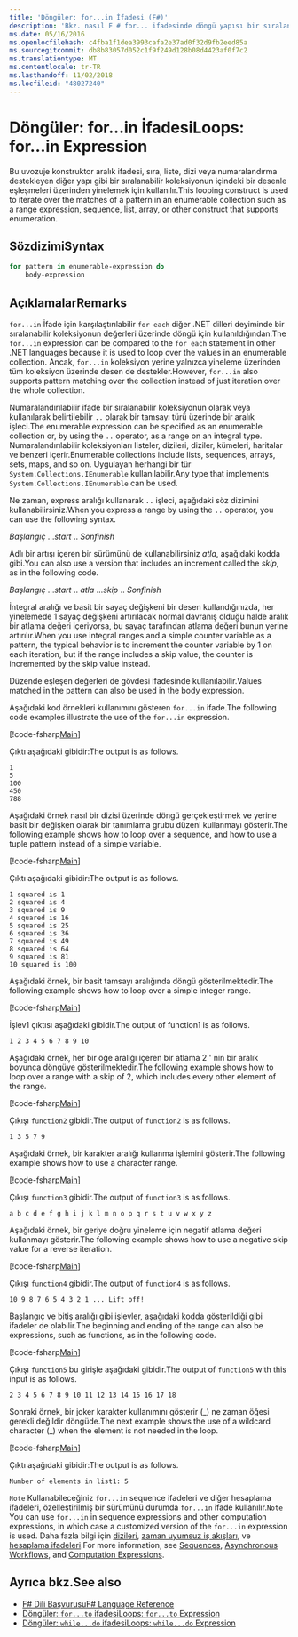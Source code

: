 ```yaml
---
title: 'Döngüler: for...in İfadesi (F#)'
description: 'Bkz. nasıl F # for... ifadesinde döngü yapısı bir sıralanabilir koleksiyonun içindeki bir desenle eşleşmeleri üzerinden yinelemek için kullanılır.'
ms.date: 05/16/2016
ms.openlocfilehash: c4fba1f1dea3993cafa2e37ad0f32d9fb2eed85a
ms.sourcegitcommit: db8b83057d052c1f9f249d128b08d4423af0f7c2
ms.translationtype: MT
ms.contentlocale: tr-TR
ms.lasthandoff: 11/02/2018
ms.locfileid: "48027240"
---
```

# <a name="loops-forin-expression"></a><span data-ttu-id="5d8e1-103">Döngüler: for...in İfadesi</span><span class="sxs-lookup"><span data-stu-id="5d8e1-103">Loops: for...in Expression</span></span>

<span data-ttu-id="5d8e1-104">Bu uvozuje konstruktor aralık ifadesi, sıra, liste, dizi veya numaralandırma destekleyen diğer yapı gibi bir sıralanabilir koleksiyonun içindeki bir desenle eşleşmeleri üzerinden yinelemek için kullanılır.</span><span class="sxs-lookup"><span data-stu-id="5d8e1-104">This looping construct is used to iterate over the matches of a pattern in an enumerable collection such as a range expression, sequence, list, array, or other construct that supports enumeration.</span></span>

## <a name="syntax"></a><span data-ttu-id="5d8e1-105">Sözdizimi</span><span class="sxs-lookup"><span data-stu-id="5d8e1-105">Syntax</span></span>

```fsharp
for pattern in enumerable-expression do
    body-expression
```

## <a name="remarks"></a><span data-ttu-id="5d8e1-106">Açıklamalar</span><span class="sxs-lookup"><span data-stu-id="5d8e1-106">Remarks</span></span>

<span data-ttu-id="5d8e1-107">`for...in` İfade için karşılaştırılabilir `for each` diğer .NET dilleri deyiminde bir sıralanabilir koleksiyonun değerleri üzerinde döngü için kullanıldığından.</span><span class="sxs-lookup"><span data-stu-id="5d8e1-107">The `for...in` expression can be compared to the `for each` statement in other .NET languages because it is used to loop over the values in an enumerable collection.</span></span> <span data-ttu-id="5d8e1-108">Ancak, `for...in` koleksiyon yerine yalnızca yineleme üzerinden tüm koleksiyon üzerinde desen de destekler.</span><span class="sxs-lookup"><span data-stu-id="5d8e1-108">However, `for...in` also supports pattern matching over the collection instead of just iteration over the whole collection.</span></span>

<span data-ttu-id="5d8e1-109">Numaralandırılabilir ifade bir sıralanabilir koleksiyonun olarak veya kullanılarak belirtilebilir `..` olarak bir tamsayı türü üzerinde bir aralık işleci.</span><span class="sxs-lookup"><span data-stu-id="5d8e1-109">The enumerable expression can be specified as an enumerable collection or, by using the `..` operator, as a range on an integral type.</span></span> <span data-ttu-id="5d8e1-110">Numaralandırılabilir koleksiyonları listeler, dizileri, diziler, kümeleri, haritalar ve benzeri içerir.</span><span class="sxs-lookup"><span data-stu-id="5d8e1-110">Enumerable collections include lists, sequences, arrays, sets, maps, and so on.</span></span> <span data-ttu-id="5d8e1-111">Uygulayan herhangi bir tür `System.Collections.IEnumerable` kullanılabilir.</span><span class="sxs-lookup"><span data-stu-id="5d8e1-111">Any type that implements `System.Collections.IEnumerable` can be used.</span></span>

<span data-ttu-id="5d8e1-112">Ne zaman, express aralığı kullanarak `..` işleci, aşağıdaki söz dizimini kullanabilirsiniz.</span><span class="sxs-lookup"><span data-stu-id="5d8e1-112">When you express a range by using the `..` operator, you can use the following syntax.</span></span>

<span data-ttu-id="5d8e1-113">*Başlangıç* ...</span><span class="sxs-lookup"><span data-stu-id="5d8e1-113">*start* ..</span></span> <span data-ttu-id="5d8e1-114">*Son*</span><span class="sxs-lookup"><span data-stu-id="5d8e1-114">*finish*</span></span>

<span data-ttu-id="5d8e1-115">Adlı bir artışı içeren bir sürümünü de kullanabilirsiniz *atla*, aşağıdaki kodda gibi.</span><span class="sxs-lookup"><span data-stu-id="5d8e1-115">You can also use a version that includes an increment called the *skip*, as in the following code.</span></span>

<span data-ttu-id="5d8e1-116">*Başlangıç* ...</span><span class="sxs-lookup"><span data-stu-id="5d8e1-116">*start* ..</span></span> <span data-ttu-id="5d8e1-117">*atla* ...</span><span class="sxs-lookup"><span data-stu-id="5d8e1-117">*skip* ..</span></span> <span data-ttu-id="5d8e1-118">*Son*</span><span class="sxs-lookup"><span data-stu-id="5d8e1-118">*finish*</span></span>

<span data-ttu-id="5d8e1-119">İntegral aralığı ve basit bir sayaç değişkeni bir desen kullandığınızda, her yinelemede 1 sayaç değişkeni artırılacak normal davranış olduğu halde aralık bir atlama değeri içeriyorsa, bu sayaç tarafından atlama değeri bunun yerine artırılır.</span><span class="sxs-lookup"><span data-stu-id="5d8e1-119">When you use integral ranges and a simple counter variable as a pattern, the typical behavior is to increment the counter variable by 1 on each iteration, but if the range includes a skip value, the counter is incremented by the skip value instead.</span></span>

<span data-ttu-id="5d8e1-120">Düzende eşleşen değerleri de gövdesi ifadesinde kullanılabilir.</span><span class="sxs-lookup"><span data-stu-id="5d8e1-120">Values matched in the pattern can also be used in the body expression.</span></span>

<span data-ttu-id="5d8e1-121">Aşağıdaki kod örnekleri kullanımını gösteren `for...in` ifade.</span><span class="sxs-lookup"><span data-stu-id="5d8e1-121">The following code examples illustrate the use of the `for...in` expression.</span></span>

[!code-fsharp[Main](../../../samples/snippets/fsharp/lang-ref-2/snippet5201.fs)]

<span data-ttu-id="5d8e1-122">Çıktı aşağıdaki gibidir:</span><span class="sxs-lookup"><span data-stu-id="5d8e1-122">The output is as follows.</span></span>

```
1
5
100
450
788
```

<span data-ttu-id="5d8e1-123">Aşağıdaki örnek nasıl bir dizisi üzerinde döngü gerçekleştirmek ve yerine basit bir değişken olarak bir tanımlama grubu düzeni kullanmayı gösterir.</span><span class="sxs-lookup"><span data-stu-id="5d8e1-123">The following example shows how to loop over a sequence, and how to use a tuple pattern instead of a simple variable.</span></span>

[!code-fsharp[Main](../../../samples/snippets/fsharp/lang-ref-2/snippet5202.fs)]

<span data-ttu-id="5d8e1-124">Çıktı aşağıdaki gibidir:</span><span class="sxs-lookup"><span data-stu-id="5d8e1-124">The output is as follows.</span></span>

```
1 squared is 1
2 squared is 4
3 squared is 9
4 squared is 16
5 squared is 25
6 squared is 36
7 squared is 49
8 squared is 64
9 squared is 81
10 squared is 100
```

<span data-ttu-id="5d8e1-125">Aşağıdaki örnek, bir basit tamsayı aralığında döngü gösterilmektedir.</span><span class="sxs-lookup"><span data-stu-id="5d8e1-125">The following example shows how to loop over a simple integer range.</span></span>

[!code-fsharp[Main](../../../samples/snippets/fsharp/lang-ref-2/snippet5203.fs)]

<span data-ttu-id="5d8e1-126">İşlev1 çıktısı aşağıdaki gibidir.</span><span class="sxs-lookup"><span data-stu-id="5d8e1-126">The output of function1 is as follows.</span></span>

```
1 2 3 4 5 6 7 8 9 10
```

<span data-ttu-id="5d8e1-127">Aşağıdaki örnek, her bir öğe aralığı içeren bir atlama 2 ' nin bir aralık boyunca döngüye gösterilmektedir.</span><span class="sxs-lookup"><span data-stu-id="5d8e1-127">The following example shows how to loop over a range with a skip of 2, which includes every other element of the range.</span></span>

[!code-fsharp[Main](../../../samples/snippets/fsharp/lang-ref-2/snippet5204.fs)]

<span data-ttu-id="5d8e1-128">Çıkışı `function2` gibidir.</span><span class="sxs-lookup"><span data-stu-id="5d8e1-128">The output of `function2` is as follows.</span></span>

```
1 3 5 7 9
```

<span data-ttu-id="5d8e1-129">Aşağıdaki örnek, bir karakter aralığı kullanma işlemini gösterir.</span><span class="sxs-lookup"><span data-stu-id="5d8e1-129">The following example shows how to use a character range.</span></span>

[!code-fsharp[Main](../../../samples/snippets/fsharp/lang-ref-2/snippet5205.fs)]

<span data-ttu-id="5d8e1-130">Çıkışı `function3` gibidir.</span><span class="sxs-lookup"><span data-stu-id="5d8e1-130">The output of `function3` is as follows.</span></span>

```
a b c d e f g h i j k l m n o p q r s t u v w x y z
```

<span data-ttu-id="5d8e1-131">Aşağıdaki örnek, bir geriye doğru yineleme için negatif atlama değeri kullanmayı gösterir.</span><span class="sxs-lookup"><span data-stu-id="5d8e1-131">The following example shows how to use a negative skip value for a reverse iteration.</span></span>

[!code-fsharp[Main](../../../samples/snippets/fsharp/lang-ref-2/snippet5208.fs)]

<span data-ttu-id="5d8e1-132">Çıkışı `function4` gibidir.</span><span class="sxs-lookup"><span data-stu-id="5d8e1-132">The output of `function4` is as follows.</span></span>

```
10 9 8 7 6 5 4 3 2 1 ... Lift off!
```

<span data-ttu-id="5d8e1-133">Başlangıç ve bitiş aralığı gibi işlevler, aşağıdaki kodda gösterildiği gibi ifadeler de olabilir.</span><span class="sxs-lookup"><span data-stu-id="5d8e1-133">The beginning and ending of the range can also be expressions, such as functions, as in the following code.</span></span>

[!code-fsharp[Main](../../../samples/snippets/fsharp/lang-ref-2/snippet5206.fs)]

<span data-ttu-id="5d8e1-134">Çıkışı `function5` bu girişle aşağıdaki gibidir.</span><span class="sxs-lookup"><span data-stu-id="5d8e1-134">The output of `function5` with this input is as follows.</span></span>

```
2 3 4 5 6 7 8 9 10 11 12 13 14 15 16 17 18
```

<span data-ttu-id="5d8e1-135">Sonraki örnek, bir joker karakter kullanımını gösterir (\_) ne zaman öğesi gerekli değildir döngüde.</span><span class="sxs-lookup"><span data-stu-id="5d8e1-135">The next example shows the use of a wildcard character (\_) when the element is not needed in the loop.</span></span>

[!code-fsharp[Main](../../../samples/snippets/fsharp/lang-ref-2/snippet5207.fs)]

<span data-ttu-id="5d8e1-136">Çıktı aşağıdaki gibidir:</span><span class="sxs-lookup"><span data-stu-id="5d8e1-136">The output is as follows.</span></span>

```
Number of elements in list1: 5
```

<span data-ttu-id="5d8e1-137">`Note` Kullanabileceğiniz `for...in` sequence ifadeleri ve diğer hesaplama ifadeleri, özelleştirilmiş bir sürümünü durumda `for...in` ifade kullanılır.</span><span class="sxs-lookup"><span data-stu-id="5d8e1-137">`Note` You can use `for...in` in sequence expressions and other computation expressions, in which case a customized version of the `for...in` expression is used.</span></span> <span data-ttu-id="5d8e1-138">Daha fazla bilgi için [dizileri](sequences.md), [zaman uyumsuz iş akışları](asynchronous-workflows.md), ve [hesaplama ifadeleri](computation-expressions.md).</span><span class="sxs-lookup"><span data-stu-id="5d8e1-138">For more information, see [Sequences](sequences.md), [Asynchronous Workflows](asynchronous-workflows.md), and [Computation Expressions](computation-expressions.md).</span></span>

## <a name="see-also"></a><span data-ttu-id="5d8e1-139">Ayrıca bkz.</span><span class="sxs-lookup"><span data-stu-id="5d8e1-139">See also</span></span>

- [<span data-ttu-id="5d8e1-140">F# Dili Başvurusu</span><span class="sxs-lookup"><span data-stu-id="5d8e1-140">F# Language Reference</span></span>](index.md)
- [<span data-ttu-id="5d8e1-141">Döngüler: `for...to` ifadesi</span><span class="sxs-lookup"><span data-stu-id="5d8e1-141">Loops: `for...to` Expression</span></span>](loops-for-to-expression.md)
- [<span data-ttu-id="5d8e1-142">Döngüler: `while...do` ifadesi</span><span class="sxs-lookup"><span data-stu-id="5d8e1-142">Loops: `while...do` Expression</span></span>](loops-while-do-expression.md)
